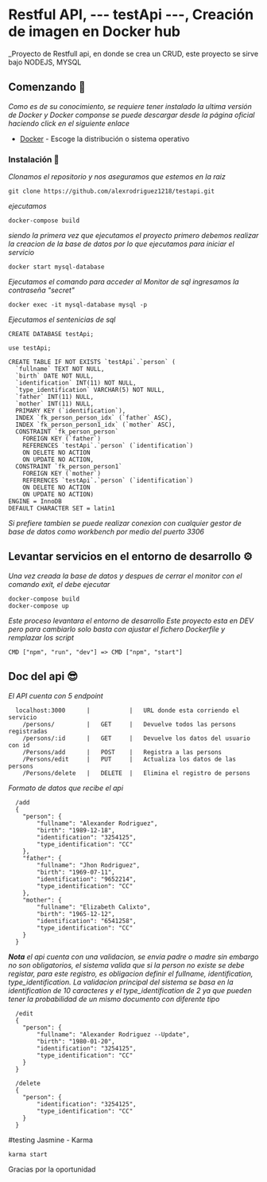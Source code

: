 # Restful API, --- testApi ---, Creación de imagen en Docker hub

\_Proyecto de Restfull api, en donde se crea un CRUD, este proyecto se sirve bajo NODEJS, MYSQL

## Comenzando 🚀

_Como es de su conocimiento, se requiere tener instalado la ultima versión de Docker y Docker componse se puede descargar desde la página oficial haciendo click en el siguiente enlace_

- [Docker](https://www.docker.com/get-started) - Escoge la distribución o sistema operativo

### Instalación 🔧

_Clonamos el repositorio y nos aseguramos que estemos en la raiz_

```
git clone https://github.com/alexrodriguez1218/testapi.git
```

_ejecutamos_

```
docker-compose build
```

_siendo la primera vez que ejecutamos el proyecto primero debemos realizar la creacion de la base de datos por lo que ejecutamos para iniciar el servicio_

```
docker start mysql-database
```

_Ejecutamos el comando para acceder al Monitor de sql ingresamos la contraseña "secret"_

```
docker exec -it mysql-database mysql -p
```

_Ejecutamos el sentenicias de sql_

```
CREATE DATABASE testApi;

use testApi;

CREATE TABLE IF NOT EXISTS `testApi`.`person` (
  `fullname` TEXT NOT NULL,
  `birth` DATE NOT NULL,
  `identification` INT(11) NOT NULL,
  `type_identification` VARCHAR(5) NOT NULL,
  `father` INT(11) NULL,
  `mother` INT(11) NULL,
  PRIMARY KEY (`identification`),
  INDEX `fk_person_person_idx` (`father` ASC),
  INDEX `fk_person_person1_idx` (`mother` ASC),
  CONSTRAINT `fk_person_person`
    FOREIGN KEY (`father`)
    REFERENCES `testApi`.`person` (`identification`)
    ON DELETE NO ACTION
    ON UPDATE NO ACTION,
  CONSTRAINT `fk_person_person1`
    FOREIGN KEY (`mother`)
    REFERENCES `testApi`.`person` (`identification`)
    ON DELETE NO ACTION
    ON UPDATE NO ACTION)
ENGINE = InnoDB
DEFAULT CHARACTER SET = latin1
```

_Si prefiere tambien se puede realizar conexion con cualquier gestor de base de datos como workbench por medio del puerto 3306_

## Levantar servicios en el entorno de desarrollo ⚙️

_Una vez creada la base de datos y despues de cerrar el monitor con el comando exit, el debe ejecutar_

```
docker-compose build
docker-compose up
```

_Este proceso levantara el entorno de desarrollo_
_Este proyecto esta en DEV pero para cambiarlo solo basta con ajustar el fichero Dockerfile y remplazar los script_

```
CMD ["npm", "run", "dev"] => CMD ["npm", "start"]
```

## Doc del api 😎

_El API cuenta con 5 endpoint_

```
  localhost:3000      |           |   URL donde esta corriendo el servicio
    /persons/         |   GET     |   Devuelve todos las persons registradas
    /persons/:id      |   GET     |   Devuelve los datos del usuario con id
    /Persons/add      |   POST    |   Registra a las persons
    /Persons/edit     |   PUT     |   Actualiza los datos de las persons
    /Persons/delete   |   DELETE  |   Elimina el registro de persons
```

_Formato de datos que recibe el api_

```
  /add
  {
    "person": {
        "fullname": "Alexander Rodriguez",
        "birth": "1989-12-18",
        "identification": "3254125",
        "type_identification": "CC"
    },
    "father": {
        "fullname": "Jhon Rodriguez",
        "birth": "1969-07-11",
        "identification": "9652214",
        "type_identification": "CC"
    },
    "mother": {
        "fullname": "Elizabeth Calixto",
        "birth": "1965-12-12",
        "identification": "6541258",
        "type_identification": "CC"
    }
  }

```

_**Nota** el api cuenta con una validacion, se envia padre o madre sin embargo no son obligatorios, el sistema valida que si la person no existe se debe registar, para este registro, es obligacion definir el fullname, identification, type_identification._
_La validacion principal del sistema se basa en la identification de 10 caracteres y el type_identification de 2 ya que pueden tener la probabilidad de un mismo documento con diferente tipo_

```
  /edit
  {
    "person": {
        "fullname": "Alexander Rodriguez --Update",
        "birth": "1980-01-20",
        "identification": "3254125",
        "type_identification": "CC"
    }
  }

```

```
  /delete
  {
    "person": {
        "identification": "3254125",
        "type_identification": "CC"
    }
  }

```

#testing Jasmine - Karma

```
karma start
```

Gracias por la oportunidad
